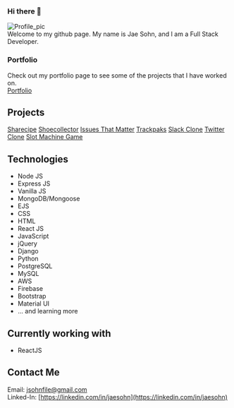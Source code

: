### Hi there 👋
![Profile_pic](https://i.imgur.com/EZfpfTB.jpg)<br>
Welcome to my github page. My name is Jae Sohn, and I am a Full Stack Developer.

### Portfolio
Check out my portfolio page to see some of the projects that I have worked on.<br>
[Portfolio](https://www.jaesohn.com)

## Projects
[Sharecipe](https://sharecipe-recipeshare.herokuapp.com)
[Shoecollector](https://shoecollector.herokuapp.com)
[Issues That Matter](https://issues-that-matter.herokuapp.com)
[Trackpaks](https://trackpaks.herokuapp.com)
[Slack Clone](https://slack-clone-eb04e.web.app/)
[Twitter Clone](https://twitter-clone-d7a9a.web.app/)
[Slot Machine Game](https://jsohnfile.github.io/Slot-Machine-Game)

## Technologies

- Node JS
- Express JS
- Vanilla JS
- MongoDB/Mongoose
- EJS
- CSS
- HTML
- React JS
- JavaScript
- jQuery
- Django
- Python
- PostgreSQL
- MySQL
- AWS
- Firebase
- Bootstrap
- Material UI
- ... and learning more


## Currently working with
- ReactJS

## Contact Me

Email: jsohnfile@gmail.com<br>
Linked-In: [https://linkedin.com/in/jaesohn](https://linkedin.com/in/jaesohn)
